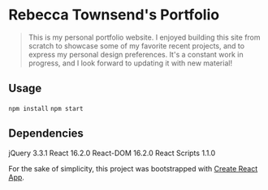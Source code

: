 # Rebecca Townsend's Portfolio

> This is my personal portfolio website. I enjoyed building this site from scratch to showcase some of my favorite recent projects, and to express my personal design preferences. It's a constant work in progress, and I look forward to updating it with new material!

## Usage

`npm install`
`npm start`


## Dependencies

jQuery 3.3.1
React 16.2.0
React-DOM 16.2.0
React Scripts 1.1.0

For the sake of simplicity, this project was bootstrapped with [Create React App](https://github.com/facebookincubator/create-react-app).

